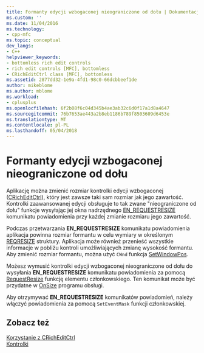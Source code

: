 ```yaml
---
title: Formanty edycji wzbogaconej nieograniczone od dołu | Dokumentacja firmy Microsoft
ms.custom: ''
ms.date: 11/04/2016
ms.technology:
- cpp-mfc
ms.topic: conceptual
dev_langs:
- C++
helpviewer_keywords:
- bottomless rich edit controls
- rich edit controls [MFC], bottomless
- CRichEditCtrl class [MFC], bottomless
ms.assetid: 2877dd32-1e9a-4fd1-98c0-66dcbbeef1de
author: mikeblome
ms.author: mblome
ms.workload:
- cplusplus
ms.openlocfilehash: 6f2b08f6c04d345b4ae3ab32c6d0f17a1d8a4647
ms.sourcegitcommit: 76b7653ae443a2b8eb1186b789f8503609d6453e
ms.translationtype: MT
ms.contentlocale: pl-PL
ms.lasthandoff: 05/04/2018
---
```

# <a name="bottomless-rich-edit-controls"></a>Formanty edycji wzbogaconej nieograniczone od dołu
Aplikację można zmienić rozmiar kontrolki edycji wzbogaconej ([CRichEditCtrl](../mfc/reference/cricheditctrl-class.md)), który jest zawsze taki sam rozmiar jak jego zawartość. Kontrolki zaawansowanej edycji obsługuje to tak zwane "nieograniczone od dołu" funkcje wysyłając jej okna nadrzędnego [EN_REQUESTRESIZE](http://msdn.microsoft.com/library/windows/desktop/bb787983) komunikatu powiadomienia przy każdej zmianie rozmiaru jego zawartość.  
  
 Podczas przetwarzania **EN_REQUESTRESIZE** komunikatu powiadomienia aplikacja powinna rozmiar formantu w celu wymiary w określonym [REQRESIZE](http://msdn.microsoft.com/library/windows/desktop/bb787950) struktury. Aplikacja może również przenieść wszystkie informacje w pobliżu kontroli umożliwiających zmianę wysokość formantu. Aby zmienić rozmiar formantu, można użyć `CWnd` funkcja [SetWindowPos](../mfc/reference/cwnd-class.md#setwindowpos).  
  
 Możesz wymusić kontrolki edycji wzbogaconej nieograniczone od dołu do wysyłania **EN_REQUESTRESIZE** komunikatu powiadomienia za pomocą [RequestResize](../mfc/reference/cricheditctrl-class.md#requestresize) funkcję elementu członkowskiego. Ten komunikat może być przydatne w [OnSize](../mfc/reference/cwnd-class.md#onsize) programu obsługi.  
  
 Aby otrzymywać **EN_REQUESTRESIZE** komunikatów powiadomień, należy włączyć powiadomienia za pomocą `SetEventMask` funkcji członkowskiej.  
  
## <a name="see-also"></a>Zobacz też  
 [Korzystanie z CRichEditCtrl](../mfc/using-cricheditctrl.md)   
 [Kontrolki](../mfc/controls-mfc.md)

